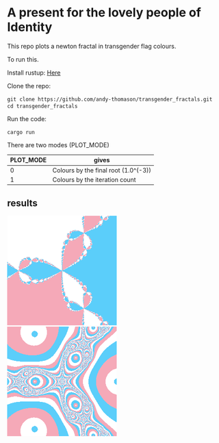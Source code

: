 # A present for the lovely people of Identity

This repo plots a newton fractal in transgender flag colours.

To run this.

Install rustup: [Here](https://rustup.rs/)

Clone the repo:

```
git clone https://github.com/andy-thomason/transgender_fractals.git
cd transgender_fractals
```

Run the code:

```
cargo run
```

There are two modes (PLOT_MODE)

PLOT_MODE|gives
---------|-----
0|Colours by the final root (1.0^(-3))
1|Colours by the iteration count

## results

![Final Root](/results/plot_roots.png)
![Iteration Time](/results/plot_time.png)

